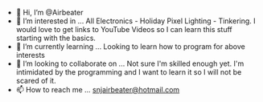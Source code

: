 - 👋 Hi, I’m @Airbeater
- 👀 I’m interested in ... All Electronics - Holiday Pixel Lighting - Tinkering.  I would love to get links to YouTube Videos so I can learn this stuff starting with the basics.
- 🌱 I’m currently learning ... Looking to learn how to program for above interests
- 💞️ I’m looking to collaborate on ... Not sure I'm skilled enough yet.  I'm intimidated by the programming and I want to learn it so I will not be scared of it.
- 📫 How to reach me ... snjairbeater@hotmail.com 

<!---
Airbeater/Airbeater is a ✨ special ✨ repository because its `README.md` (this file) appears on your GitHub profile.
You can click the Preview link to take a look at your changes.
--->
